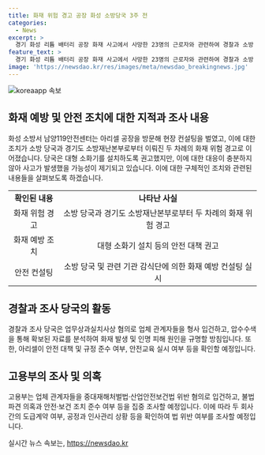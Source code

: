 ```yaml
---
title: 화재 위험 경고 공장 화성 소방당국 3주 전
categories:
  - News
excerpt: >
  경기 화성 리튬 배터리 공장 화재 사고에서 사망한 23명의 근로자와 관련하여 경찰과 소방 당국, 국립과학수사연구원, 고용노동부 등으로 구성된 합동감식단이 현장 감식을 했다. 소방 당국은 화재 위험을 두 차례나 경고했고, 경찰은 업체 관계자 5명을 형사 입건했다. 또한, 고용부는 업체 관계자 3명을 중대재해처벌법·산업안전보건법 위반 혐의로 입건했으며, 불법 파견 의혹에 대한 조사도 진행 중이다. 산업재해로 인한 사망자 23명에 대한 부검 결과를 통해 화재의 원인을 규명하고자 한다.
feature_text: >
  경기 화성 리튬 배터리 공장 화재 사고에서 사망한 23명의 근로자와 관련하여 경찰과 소방 당국, 국립과학수사연구원, 고용노동부 등으로 구성된 합동감식단이 현장 감식을 했다. 소방 당국은 화재 위험을 두 차례나 경고했고, 경찰은 업체 관계자 5명을 형사 입건했다. 또한, 고용부는 업체 관계자 3명을 중대재해처벌법·산업안전보건법 위반 혐의로 입건했으며, 불법 파견 의혹에 대한 조사도 진행 중이다. 산업재해로 인한 사망자 23명에 대한 부검 결과를 통해 화재의 원인을 규명하고자 한다.
image: 'https://newsdao.kr/res/images/meta/newsdao_breakingnews.jpg'
---
```


<p><img src="https://newsdao.kr/res/images/meta/newsdao_breakingnews.jpg" alt="koreaapp 속보" /></p>

<h2 data-ke-size="size26">화재 예방 및 안전 조치에 대한 지적과 조사 내용</h2>

<p data-ke-size="size16">화성 소방서 남양119안전센터는 아리셀 공장을 방문해 현장 컨설팅을 벌였고, 이에 대한 조치가 소방 당국과 경기도 소방재난본부로부터 이뤄진 두 차례의 화재 위험 경고로 이어졌습니다. 당국은 대형 소화기를 설치하도록 권고했지만, 이에 대한 대응이 충분하지 않아 사고가 발생했을 가능성이 제기되고 있습니다. 이에 대한 구체적인 조치와 관련된 내용들을 살펴보도록 하겠습니다.</p>

<table>
    <tbody>
        <tr>
            <td style="text-align: center; height: 17px;"><b>확인된 내용</b></td>
            <td style="text-align: center; height: 17px;"><b>나타난 사실</b></td>
        </tr>
        <tr>
            <td style="text-align: center; height: 17px;">화재 위험 경고</td>
            <td style="text-align: center; height: 17px;">소방 당국과 경기도 소방재난본부로부터 두 차례의 화재 위험 경고</td>
        </tr>
        <tr>
            <td style="text-align: center; height: 17px;">화재 예방 조치</td>
            <td style="text-align: center; height: 17px;">대형 소화기 설치 등의 안전 대책 권고</td>
        </tr>
        <tr>
            <td style="text-align: center; height: 17px;">안전 컨설팅</td>
            <td style="text-align: center; height: 17px;">소방 당국 및 관련 기관 감식단에 의한 화재 예방 컨설팅 실시</td>
        </tr>
    </tbody>
</table>

<h2 data-ke-size="size26">경찰과 조사 당국의 활동</h2>

<p data-ke-size="size16">경찰과 조사 당국은 업무상과실치사상 혐의로 업체 관계자들을 형사 입건하고, 압수수색을 통해 확보된 자료를 분석하여 화재 발생 및 인명 피해 원인을 규명할 방침입니다. 또한, 아리셀이 안전 대책 및 규정 준수 여부, 안전교육 실시 여부 등을 확인할 예정입니다.</p>

<h2 data-ke-size="size26">고용부의 조사 및 의혹</h2>

<p data-ke-size="size16">고용부는 업체 관계자들을 중대재해처벌법·산업안전보건법 위반 혐의로 입건하고, 불법 파견 의혹과 안전·보건 조치 준수 여부 등을 집중 조사할 예정입니다. 이에 따라 두 회사 간의 도급계약 여부, 공정과 인사관리 상황 등을 확인하여 법 위반 여부를 조사할 예정입니다.</p>
실시간 뉴스 속보는, <a href="https://newsdao.kr" rel="dofollow">https://newsdao.kr</a>


